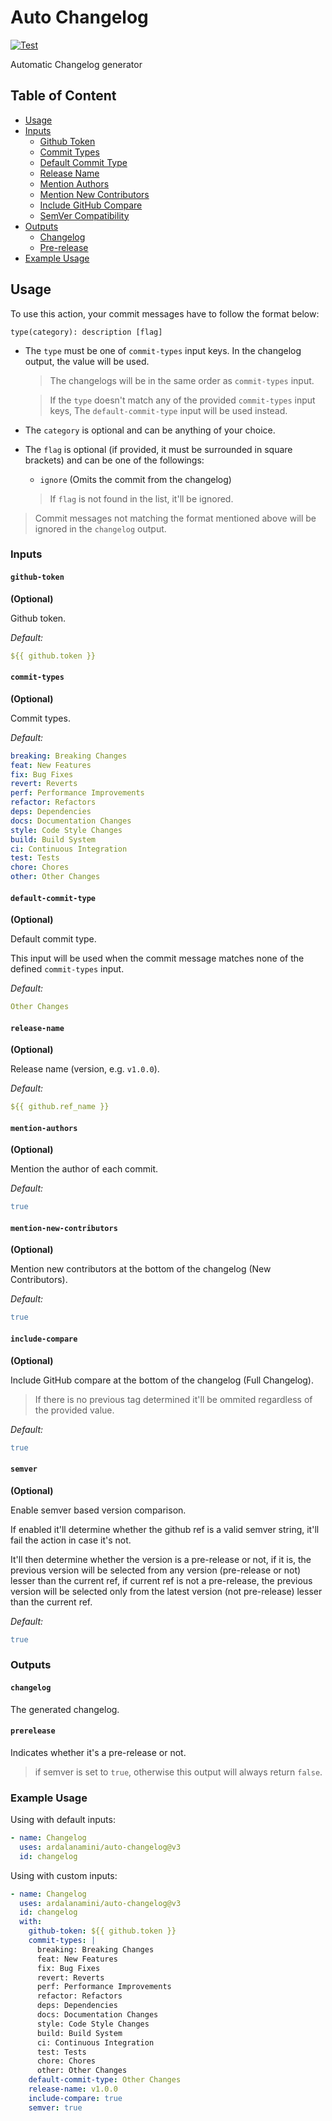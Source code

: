 # Auto Changelog

[![Test](https://github.com/ardalanamini/auto-changelog/actions/workflows/test.yml/badge.svg)](https://github.com/ardalanamini/auto-changelog/actions/workflows/test.yml)

Automatic Changelog generator

## Table of Content

- [Usage](#usage)
- [Inputs](#inputs)
  - [Github Token](#github-token)
  - [Commit Types](#commit-types)
  - [Default Commit Type](#default-commit-type)
  - [Release Name](#release-name)
  - [Mention Authors](#mention-authors)
  - [Mention New Contributors](#mention-new-contributors)
  - [Include GitHub Compare](#include-compare)
  - [SemVer Compatibility](#semver)
- [Outputs](#outputs)
  - [Changelog](#changelog)
  - [Pre-release](#prerelease)
- [Example Usage](#example-usage)

## Usage

To use this action, your commit messages have to follow the format below:

```git
type(category): description [flag]
```

- The `type` must be one of `commit-types` input keys. In the changelog output, the value will be used.

  > The changelogs will be in the same order as `commit-types` input.

  > If the `type` doesn't match any of the provided `commit-types` input keys, The `default-commit-type` input will be used instead.

- The `category` is optional and can be anything of your choice.

- The `flag` is optional (if provided, it must be surrounded in square brackets) and can be one of the followings:

  - `ignore` (Omits the commit from the changelog)

  > If `flag` is not found in the list, it'll be ignored.

> Commit messages not matching the format mentioned above will be ignored in the `changelog` output.

### Inputs

#### `github-token`

**(Optional)**

Github token.

_Default:_

```yaml
${{ github.token }}
```

#### `commit-types`

**(Optional)**

Commit types.

_Default:_

```yaml
breaking: Breaking Changes
feat: New Features
fix: Bug Fixes
revert: Reverts
perf: Performance Improvements
refactor: Refactors
deps: Dependencies
docs: Documentation Changes
style: Code Style Changes
build: Build System
ci: Continuous Integration
test: Tests
chore: Chores
other: Other Changes
```

#### `default-commit-type`

**(Optional)**

Default commit type.

This input will be used when the commit message matches none of the defined `commit-types` input.

_Default:_

```yaml
Other Changes
```

#### `release-name`

**(Optional)**

Release name (version, e.g. `v1.0.0`).

_Default:_

```yaml
${{ github.ref_name }}
```

#### `mention-authors`

**(Optional)**

Mention the author of each commit.

_Default:_

```yaml
true
```

#### `mention-new-contributors`

**(Optional)**

Mention new contributors at the bottom of the changelog (New Contributors).

_Default:_

```yaml
true
```

#### `include-compare`

**(Optional)**

Include GitHub compare at the bottom of the changelog (Full Changelog).

> If there is no previous tag determined it'll be ommited regardless of the provided value.

_Default:_

```yaml
true
```

#### `semver`

**(Optional)**

Enable semver based version comparison.

If enabled it'll determine whether the github ref is a valid semver string,
it'll fail the action in case it's not.

It'll then determine whether the version is a pre-release or not,
if it is, the previous version will be selected from any version (pre-release or not) lesser than the current ref,
if current ref is not a pre-release,
the previous version will be selected only from the latest version (not pre-release) lesser than the current ref.

_Default:_

```yaml
true
```

### Outputs

#### `changelog`

The generated changelog.

#### `prerelease`

Indicates whether it's a pre-release or not.

> if semver is set to `true`, otherwise this output will always return `false`.

### Example Usage

Using with default inputs:

```yaml
- name: Changelog
  uses: ardalanamini/auto-changelog@v3
  id: changelog
```

Using with custom inputs:

```yaml
- name: Changelog
  uses: ardalanamini/auto-changelog@v3
  id: changelog
  with:
    github-token: ${{ github.token }}
    commit-types: |
      breaking: Breaking Changes
      feat: New Features
      fix: Bug Fixes
      revert: Reverts
      perf: Performance Improvements
      refactor: Refactors
      deps: Dependencies
      docs: Documentation Changes
      style: Code Style Changes
      build: Build System
      ci: Continuous Integration
      test: Tests
      chore: Chores
      other: Other Changes
    default-commit-type: Other Changes
    release-name: v1.0.0
    include-compare: true
    semver: true
```
